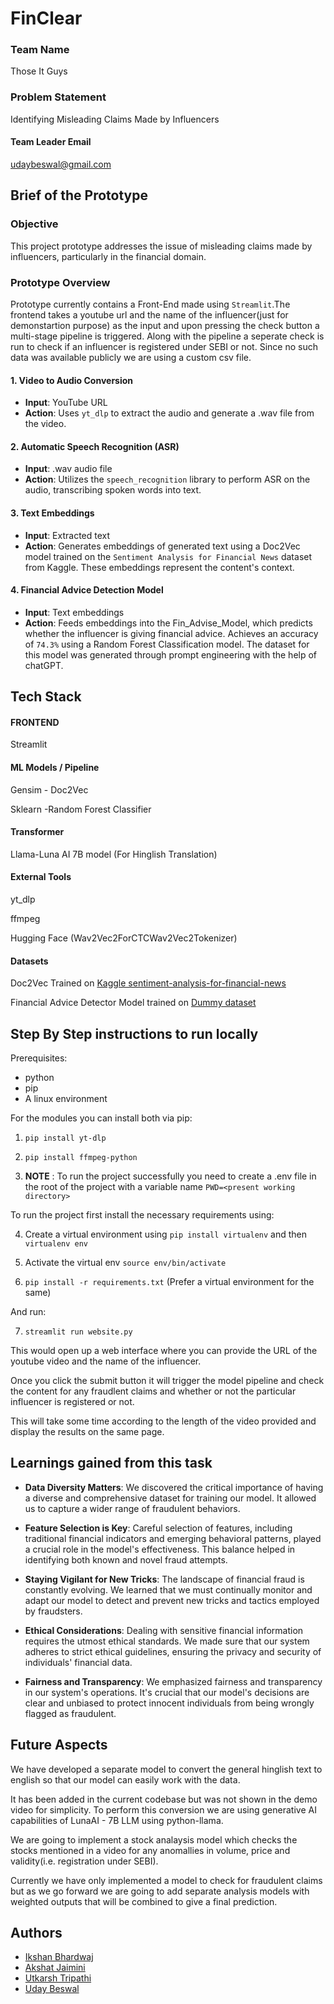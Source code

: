 
# FinClear


### Team Name
Those It Guys
### Problem Statement
Identifying Misleading Claims Made by Influencers
#### Team Leader Email
udaybeswal@gmail.com


## Brief of the Prototype

### Objective

This project prototype addresses the issue of misleading claims made by influencers, particularly in the financial domain.

### Prototype Overview
Prototype currently contains a Front-End made using `Streamlit`.The frontend takes a youtube url and the name of the influencer(just for demonstartion purpose) as the input and upon pressing the check button a multi-stage pipeline is triggered. Along with the pipeline a seperate check is run to check if an influencer is registered under SEBI or not. Since no such data was available publicly we are using a custom csv file. 

#### 1. Video to Audio Conversion
- **Input**: YouTube URL
- **Action**: Uses `yt_dlp` to extract the audio and generate a .wav file from the video.

#### 2. Automatic Speech Recognition (ASR)
- **Input**: .wav audio file 
- **Action**: Utilizes the `speech_recognition` library to perform ASR on the audio, transcribing spoken words into text.

#### 3. Text Embeddings
- **Input**: Extracted text 
- **Action**: Generates embeddings of generated text using a Doc2Vec model trained on the `Sentiment Analysis for Financial News` dataset from Kaggle. These embeddings represent the content's context.

#### 4. Financial Advice Detection Model
- **Input**: Text embeddings
- **Action**: Feeds embeddings into the Fin_Advise_Model, which predicts whether the influencer is giving financial advice. Achieves an accuracy of `74.3%` using a Random Forest Classification model. The dataset for this model was generated through prompt engineering with the help of chatGPT.


## Tech Stack

#### FRONTEND
Streamlit

#### ML Models / Pipeline
Gensim - Doc2Vec 

Sklearn -Random Forest Classifier 
    
#### Transformer 
Llama-Luna AI 7B model (For Hinglish Translation)

#### External Tools
yt_dlp

ffmpeg

Hugging Face (Wav2Vec2ForCTCWav2Vec2Tokenizer)

#### Datasets
    
Doc2Vec Trained on
[Kaggle sentiment-analysis-for-financial-news](https://www.kaggle.com/datasets/ankurzing/sentiment-analysis-for-financial-news)

Financial Advice Detector Model trained on [Dummy dataset](https://docs.google.com/spreadsheets/d/18hHYe4lsV5G01VWhHLSHGkhaH6F7u0jMnkQKCdvlLCk/edit?usp=sharing
)

## Step By Step instructions to run locally

Prerequisites:
 - python
 - pip
 - A linux environment

 For the modules you can install both via pip:

1) `pip install yt-dlp`

2) `pip install ffmpeg-python`


3) **NOTE** : To run the project successfully you need to create a .env file in the root of the project with a variable name  `PWD=<present working directory>`

To run the project first install the necessary requirements using:

4) Create a virtual environment using 
`pip install virtualenv` and then `virtualenv env`

5) Activate the virtual env `source env/bin/activate`

6) `pip install -r requirements.txt` (Prefer a virtual environment for the same)

And run:

7) `streamlit run website.py`

This would open up a web interface where you can provide the URL of the youtube video and the name of the influencer. 

Once you click the submit button it will trigger the model pipeline and check the content for any fraudlent claims and whether or not the particular influencer is registered or not. 

This will take some time according to the length of the video provided and display the results on the same page.

## Learnings gained from this task

- **Data Diversity Matters**: We discovered the critical importance of having a diverse and comprehensive dataset for training our model. It allowed us to capture a wider range of fraudulent behaviors.

- **Feature Selection is Key**: Careful selection of features, including traditional financial indicators and emerging behavioral patterns, played a crucial role in the model's effectiveness. This balance helped in identifying both known and novel fraud attempts.

- **Staying Vigilant for New Tricks**: The landscape of financial fraud is constantly evolving. We learned that we must continually monitor and adapt our model to detect and prevent new tricks and tactics employed by fraudsters.

- **Ethical Considerations**: Dealing with sensitive financial information requires the utmost ethical standards. We made sure that our system adheres to strict ethical guidelines, ensuring the privacy and security of individuals' financial data.

- **Fairness and Transparency**: We emphasized fairness and transparency in our system's operations. It's crucial that our model's decisions are clear and unbiased to protect innocent individuals from being wrongly flagged as fraudulent.



## Future Aspects
We have developed a separate model to convert the general hinglish text to english so that our model can easily work with the data. 

It has been added in the current codebase but was not shown in the demo video for simplicity. To perform this conversion we are using generative AI capabilities of LunaAI - 7B LLM using python-llama.

We are going to implement a stock analaysis model which checks the stocks mentioned in a video for any anomallies in volume, price and validity(i.e. registration under SEBI).


Currently we have only implemented a model to check for fraudulent claims but as we go forward we are going to add separate analysis models with weighted outputs that will be combined to give a final prediction.

## Authors

- [Ikshan Bhardwaj](https://github.com/ikshan-Tango/)
- [Akshat Jaimini](https://github.com/destrex271)
- [Utkarsh Tripathi](https://www.github.com/octokatherine)
- [Uday Beswal](https://github.com/udbe)


